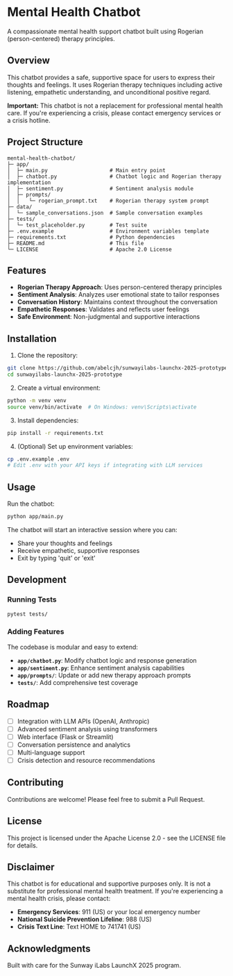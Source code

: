 # Mental Health Chatbot

A compassionate mental health support chatbot built using Rogerian (person-centered) therapy principles.

## Overview

This chatbot provides a safe, supportive space for users to express their thoughts and feelings. It uses Rogerian therapy techniques including active listening, empathetic understanding, and unconditional positive regard.

**Important:** This chatbot is not a replacement for professional mental health care. If you're experiencing a crisis, please contact emergency services or a crisis hotline.

## Project Structure

```
mental-health-chatbot/
├─ app/
│  ├─ main.py                    # Main entry point
│  ├─ chatbot.py                 # Chatbot logic and Rogerian therapy implementation
│  ├─ sentiment.py               # Sentiment analysis module
│  ├─ prompts/
│  │   └─ rogerian_prompt.txt    # Rogerian therapy system prompt
├─ data/
│  └─ sample_conversations.json  # Sample conversation examples
├─ tests/
│  └─ test_placeholder.py        # Test suite
├─ .env.example                  # Environment variables template
├─ requirements.txt              # Python dependencies
├─ README.md                     # This file
└─ LICENSE                       # Apache 2.0 License
```

## Features

- **Rogerian Therapy Approach**: Uses person-centered therapy principles
- **Sentiment Analysis**: Analyzes user emotional state to tailor responses
- **Conversation History**: Maintains context throughout the conversation
- **Empathetic Responses**: Validates and reflects user feelings
- **Safe Environment**: Non-judgmental and supportive interactions

## Installation

1. Clone the repository:
```bash
git clone https://github.com/abelcjh/sunwayilabs-launchx-2025-prototype.git
cd sunwayilabs-launchx-2025-prototype
```

2. Create a virtual environment:
```bash
python -m venv venv
source venv/bin/activate  # On Windows: venv\Scripts\activate
```

3. Install dependencies:
```bash
pip install -r requirements.txt
```

4. (Optional) Set up environment variables:
```bash
cp .env.example .env
# Edit .env with your API keys if integrating with LLM services
```

## Usage

Run the chatbot:
```bash
python app/main.py
```

The chatbot will start an interactive session where you can:
- Share your thoughts and feelings
- Receive empathetic, supportive responses
- Exit by typing 'quit' or 'exit'

## Development

### Running Tests

```bash
pytest tests/
```

### Adding Features

The codebase is modular and easy to extend:
- **`app/chatbot.py`**: Modify chatbot logic and response generation
- **`app/sentiment.py`**: Enhance sentiment analysis capabilities
- **`app/prompts/`**: Update or add new therapy approach prompts
- **`tests/`**: Add comprehensive test coverage

## Roadmap

- [ ] Integration with LLM APIs (OpenAI, Anthropic)
- [ ] Advanced sentiment analysis using transformers
- [ ] Web interface (Flask or Streamlit)
- [ ] Conversation persistence and analytics
- [ ] Multi-language support
- [ ] Crisis detection and resource recommendations

## Contributing

Contributions are welcome! Please feel free to submit a Pull Request.

## License

This project is licensed under the Apache License 2.0 - see the LICENSE file for details.

## Disclaimer

This chatbot is for educational and supportive purposes only. It is not a substitute for professional mental health treatment. If you're experiencing a mental health crisis, please contact:

- **Emergency Services**: 911 (US) or your local emergency number
- **National Suicide Prevention Lifeline**: 988 (US)
- **Crisis Text Line**: Text HOME to 741741 (US)

## Acknowledgments

Built with care for the Sunway iLabs LaunchX 2025 program.
